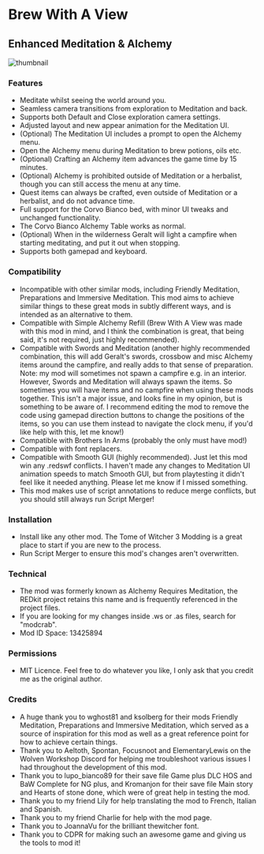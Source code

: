 # Brew With A View
## Enhanced Meditation & Alchemy

![thumbnail](https://github.com/user-attachments/assets/1de3414e-160d-4e22-b70e-a69483d138d0)

### Features
- Meditate whilst seeing the world around you.
- Seamless camera transitions from exploration to Meditation and back.
- Supports both Default and Close exploration camera settings.
- Adjusted layout and new appear animation for the Meditation UI.
- (Optional) The Meditation UI includes a prompt to open the Alchemy menu.
- Open the Alchemy menu during Meditation to brew potions, oils etc.
- (Optional) Crafting an Alchemy item advances the game time by 15 minutes.
- (Optional) Alchemy is prohibited outside of Meditation or a herbalist, though you can still access the menu at any time.
- Quest items can always be crafted, even outside of Meditation or a herbalist, and do not advance time.
- Full support for the Corvo Bianco bed, with minor UI tweaks and unchanged functionality.
- The Corvo Bianco Alchemy Table works as normal.
- (Optional) When in the wilderness Geralt will light a campfire when starting meditating, and put it out when stopping.
- Supports both gamepad and keyboard.

### Compatibility
- Incompatible with other similar mods, including Friendly Meditation, Preparations ﻿and Immersive Meditation﻿. This mod aims to achieve similar things to these great mods in subtly different ways, and is intended as an alternative to them.
- Compatible with Simple Alchemy Refill﻿ ﻿(Brew With A View was made with this mod in mind, and I think the combination is great, that being said, it's not required, just highly recommended).
- Compatible with Swords and Meditation﻿ (another highly recommended combination, this will add Geralt's swords, crossbow and misc Alchemy items around the campfire, and really adds to that sense of preparation. Note: my mod will sometimes not spawn a campfire e.g. in an interior. However, Swords and Meditation will always spawn the items. So sometimes you will have items and no campfire when using these mods together. This isn't a major issue, and looks fine in my opinion, but is something to be aware of. I recommend editing the mod to remove the code using gamepad direction buttons to change the positions of the items, so you can use them instead to navigate the clock menu, if you'd like help with this, let me know!)
- Compatible with Brothers In Arms﻿ (probably the only must have mod!)
- Compatible with font replacers.
- Compatible with Smooth GUI﻿ (highly recommended). Just let this mod win any .redswf conflicts. I haven't made any changes to Meditation UI animation speeds to match Smooth GUI, but from playtesting it didn't feel like it needed anything. Please let me know if I missed something.
- This mod makes use of script annotations to reduce merge conflicts, but you should still always run Script Merger!

### Installation
- Install like any other mod. The Tome of Witcher 3 Modding is a great place to start if you are new to the process.
- Run Script Merger to ensure this mod's changes aren't overwritten.

### Technical
- The mod was formerly known as Alchemy Requires Meditation, the REDkit project retains this name and is frequently referenced in the project files.
- If you are looking for my changes inside .ws or .as files, search for "modcrab".
- Mod ID Space: 13425894

### Permissions
- MIT Licence. Feel free to do whatever you like, I only ask that you credit me as the original author.

### Credits
- A huge thank you to wghost81 ﻿and ksolberg ﻿for their mods Friendly Meditation﻿, Preparations ﻿and Immersive Meditation﻿, which served as a source of inspiration for this mod as well as a great reference point for how to achieve certain things.
- Thank you to Aeltoth﻿, Spontan, Focusnoot and ElementaryLewis ﻿on the Wolven Workshop Discord for helping me troubleshoot various issues I had throughout the development of this mod.
- Thank you to lupo_bianco89 ﻿for their save file Game plus DLC HOS and BaW Complete for NG plus﻿, and Kromanjon ﻿for their ﻿save file Main story and Hearts of stone done﻿, which were of great help in testing the mod.
- Thank you to my friend Lily for help translating the mod to French, Italian and Spanish.
- Thank you to my friend Charlie for help with the mod page.
- Thank you to JoannaVu ﻿for the brilliant thewitcher ﻿font.
- Thank you to CDPR for making such an awesome game and giving us the tools to mod it!
